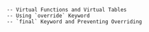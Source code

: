          -- Virtual Functions and Virtual Tables
         -- Using `override` Keyword
         -- `final` Keyword and Preventing Overriding
